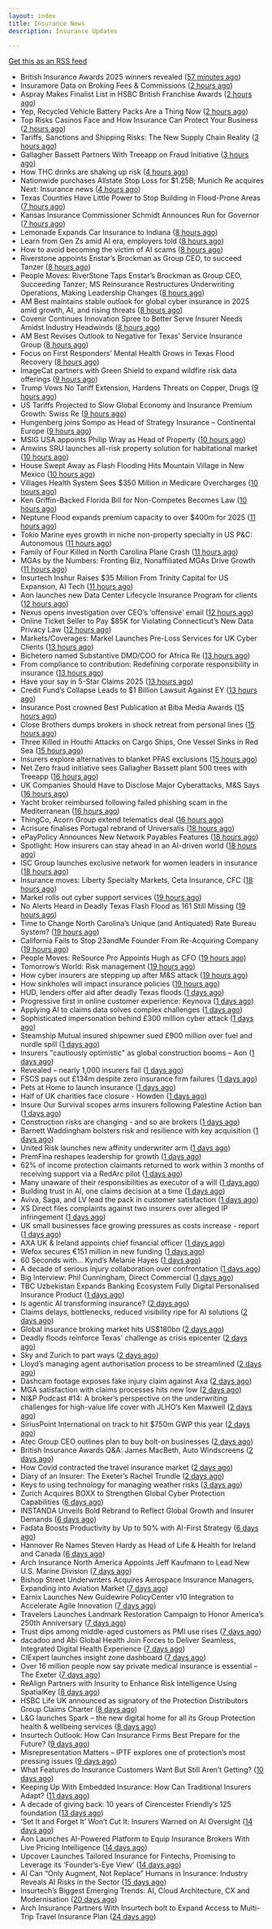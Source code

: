 ```yaml
---
layout: index
title: Insurance News
description: Insurance Updates

---
```


[Get this as an RSS feed](/insurance.rss)

<!-- news_marker starts -->
- British Insurance Awards 2025 winners revealed ([57 minutes ago](https://www.postonline.co.uk/broker/7958092/british-insurance-awards-2025-winners-revealed))
- Insuramore Data on Broking Fees & Commissions ([2 hours ago](https://insurance-edge.net/2025/07/09/insuramore-data-on-broking-fees-commissions/))
- Aspray Makes Finalist List in HSBC British Franchise Awards ([2 hours ago](https://insurance-edge.net/2025/07/09/aspray-makes-finalist-list-in-hsbc-british-franchise-awards/))
- Yep, Recycled Vehicle Battery Packs Are a Thing Now ([2 hours ago](https://insurance-edge.net/2025/07/09/yep-recycled-vehicle-battery-packs-are-a-thing-now/))
- Top Risks Casinos Face and How Insurance Can Protect Your Business ([2 hours ago](https://insurance-edge.net/2025/07/09/top-risks-casinos-face-and-how-insurance-can-protect-your-business/))
- Tariffs, Sanctions and Shipping Risks: The New Supply Chain Reality ([3 hours ago](https://insurance-edge.net/2025/07/09/tariffs-sanctions-and-shipping-risks-the-new-supply-chain-reality/))
- Gallagher Bassett Partners With Treeapp on Fraud Initiative ([3 hours ago](https://insurance-edge.net/2025/07/09/gallagher-bassett-partners-with-treeapp-on-fraud-initiative/))
- How THC drinks are shaking up risk ([4 hours ago](https://www.dig-in.com/opinion/how-thc-drinks-are-shaking-up-risk))
- Nationwide purchases Allstate Stop Loss for $1.25B; Munich Re acquires Next: Insurance news ([4 hours ago](https://www.dig-in.com/news/nationwide-allstate-stop-loss-1-25b-munich-re-acquires-next))
- Texas Counties Have Little Power to Stop Building in Flood-Prone Areas ([7 hours ago](https://www.insurancejournal.com/news/southcentral/2025/07/09/831051.htm))
- Kansas Insurance Commissioner Schmidt Announces Run for Governor ([7 hours ago](https://www.insurancejournal.com/news/midwest/2025/07/09/831038.htm))
- Lemonade Expands Car Insurance to Indiana ([8 hours ago](https://www.insurancejournal.com/news/midwest/2025/07/09/831033.htm))
- Learn from Gen Zs amid AI era, employers told ([8 hours ago](https://www.insurancebusinessmag.com/uk/business-strategy/learn-from-gen-zs-amid-ai-era-employers-told-542007.aspx))
- How to avoid becoming the victim of AI scams ([8 hours ago](https://www.dig-in.com/podcast/how-to-avoid-becoming-the-victim-of-ai-scams))
- Riverstone appoints Enstar’s Brockman as Group CEO, to succeed Tanzer ([8 hours ago](https://www.reinsurancene.ws/riverstone-appoints-brockman-group-ceo-succeed-tanzer/))
- People Moves: RiverStone Taps Enstar’s Brockman as Group CEO, Succeeding Tanzer; MS Reinsurance Restructures Underwriting Operations, Making Leadership Changes ([8 hours ago](https://www.insurancejournal.com/news/international/2025/07/09/830999.htm))
- AM Best maintains stable outlook for global cyber insurance in 2025 amid growth, AI, and rising threats ([8 hours ago](https://www.reinsurancene.ws/am-best-maintains-stable-outlook-for-global-cyber-insurance-in-2025-amid-growth-ai-and-rising-threats/))
- Covenir Continues Innovation Spree to Better Serve Insurer Needs Amidst Industry Headwinds ([8 hours ago](https://www.insurancejournal.com/services/newswire/2025/07/09/830900.htm))
- AM Best Revises Outlook to Negative for Texas’ Service Insurance Group ([8 hours ago](https://www.insurancejournal.com/news/southcentral/2025/07/09/831012.htm))
- Focus on First Responders’ Mental Health Grows in Texas Flood Recovery ([8 hours ago](https://www.insurancejournal.com/news/southcentral/2025/07/09/831008.htm))
- ImageCat partners with Green Shield to expand wildfire risk data offerings ([9 hours ago](https://www.reinsurancene.ws/imagecat-partners-with-green-shield-to-expand-wildfire-risk-data-offerings/))
- Trump Vows No Tariff Extension, Hardens Threats on Copper, Drugs ([9 hours ago](https://www.insurancejournal.com/news/national/2025/07/09/830989.htm))
- US Tariffs Projected to Slow Global Economy and Insurance Premium Growth: Swiss Re ([9 hours ago](https://www.insurancejournal.com/news/international/2025/07/09/830979.htm))
- Hungenberg joins Sompo as Head of Strategy Insurance – Continental Europe ([9 hours ago](https://www.reinsurancene.ws/hungenberg-joins-sompo-as-head-of-strategy-insurance-continental-europe/))
- MSIG USA appoints Philip Wray as Head of Property ([10 hours ago](https://www.reinsurancene.ws/msig-usa-appoints-philip-wray-as-head-of-property/))
- Amwins SRU launches all-risk property solution for habitational market ([10 hours ago](https://www.reinsurancene.ws/amwins-sru-launches-all-risk-property-solution-for-habitational-market/))
- House Swept Away as Flash Flooding Hits Mountain Village in New Mexico ([10 hours ago](https://www.insurancejournal.com/news/west/2025/07/09/830968.htm))
- Villages Health System Sees $350 Million in Medicare Overcharges ([10 hours ago](https://www.insurancejournal.com/news/southeast/2025/07/09/830964.htm))
- Ken Griffin-Backed Florida Bill for Non-Competes Becomes Law ([10 hours ago](https://www.insurancejournal.com/news/southeast/2025/07/09/830961.htm))
- Neptune Flood expands premium capacity to over $400m for 2025 ([11 hours ago](https://www.reinsurancene.ws/neptune-flood-expands-premium-capacity-to-over-400m-for-2025/))
- Tokio Marine eyes growth in niche non-property specialty in US P&C: Autonomous ([11 hours ago](https://www.reinsurancene.ws/tokio-marine-eyes-growth-in-niche-non-property-specialty-in-us-pc-autonomous/))
- Family of Four Killed in North Carolina Plane Crash ([11 hours ago](https://www.insurancejournal.com/news/southeast/2025/07/09/830953.htm))
- MGAs by the Numbers: Fronting Biz, Nonaffiliated MGAs Drive Growth ([11 hours ago](https://www.insurancejournal.com/news/national/2025/07/09/830954.htm))
- Insurtech Inshur Raises $35 Million From Trinity Capital for US Expansion, AI Tech ([11 hours ago](https://www.insurancejournal.com/news/national/2025/07/09/830850.htm))
- Aon launches new Data Center Lifecycle Insurance Program for clients ([12 hours ago](https://www.reinsurancene.ws/aon-launches-new-data-center-lifecycle-insurance-program-for-clients/))
- Nexus opens investigation over CEO’s ‘offensive’ email ([12 hours ago](https://www.postonline.co.uk/lloyd%E2%80%99slondon/7958105/nexus-opens-investigation-over-ceo%E2%80%99s-%E2%80%98offensive%E2%80%99-email))
- Online Ticket Seller to Pay $85K for Violating Connecticut’s New  Data Privacy Law ([12 hours ago](https://www.insurancejournal.com/news/east/2025/07/09/830941.htm))
- Markets/Coverages: Markel Launches Pre-Loss Services for UK Cyber Clients ([13 hours ago](https://www.insurancejournal.com/news/international/2025/07/09/830943.htm))
- Bichetero named Substantive DMD/COO for Africa Re ([13 hours ago](https://www.reinsurancene.ws/bichetero-named-substantive-dmd-coo-for-africa-re/))
- From compliance to contribution: Redefining corporate responsibility in insurance ([13 hours ago](https://www.insurancebusinessmag.com/uk/news/breaking-news/from-compliance-to-contribution-redefining-corporate-responsibility-in-insurance-541939.aspx))
- Have your say in 5-Star Claims 2025 ([13 hours ago](https://www.insurancebusinessmag.com/uk/news/claims/have-your-say-in-5star-claims-2025-541937.aspx))
- Credit Fund’s Collapse Leads to $1 Billion Lawsuit Against EY ([13 hours ago](https://www.insurancejournal.com/news/international/2025/07/09/830928.htm))
- Insurance Post crowned Best Publication at Biba Media Awards ([15 hours ago](https://www.postonline.co.uk/news/7958106/insurance-post-crowned-best-publication-at-biba-media-awards))
- Close Brothers dumps brokers in shock retreat from personal lines ([15 hours ago](https://www.insurancebusinessmag.com/uk/news/breaking-news/close-brothers-dumps-brokers-in-shock-retreat-from-personal-lines-541924.aspx))
- Three Killed in Houthi Attacks on Cargo Ships, One Vessel Sinks in Red Sea ([15 hours ago](https://www.insurancejournal.com/news/international/2025/07/09/830920.htm))
- Insurers explore alternatives to blanket PFAS exclusions ([15 hours ago](https://www.postonline.co.uk/commercial/7958054/insurers-explore-alternatives-to-blanket-pfas-exclusions))
- Net Zero fraud initiative sees Gallagher Bassett plant 500 trees with Treeapp ([16 hours ago](https://www.insurancebusinessmag.com/uk/news/environmental/net-zero-fraud-initiative-sees-gallagher-bassett-plant-500-trees-with-treeapp-541918.aspx))
- UK Companies Should Have to Disclose Major Cyberattacks, M&S Says ([16 hours ago](https://www.insurancejournal.com/news/international/2025/07/09/830910.htm))
- Yacht broker reimbursed following failed phishing scam in the Mediterranean ([16 hours ago](https://www.insurancebusinessmag.com/uk/news/cyber/yacht-broker-reimbursed-following-failed-phishing-scam-in-the-mediterranean-541911.aspx))
- ThingCo, Acorn Group extend telematics deal ([16 hours ago](https://www.insurancebusinessmag.com/uk/news/auto-motor/thingco-acorn-group-extend-telematics-deal-541908.aspx))
- Acrisure finalises Portugal rebrand of Universalis ([18 hours ago](https://www.insurancebusinessmag.com/uk/news/breaking-news/acrisure-finalises-portugal-rebrand-of-universalis-541900.aspx))
- ePayPolicy Announces New Network Payables Features ([18 hours ago](https://www.insurancejournal.com/services/newswire/2025/07/09/830852.htm))
- Spotlight: How insurers can stay ahead in an AI-driven world ([18 hours ago](https://www.postonline.co.uk/market-access/technology/7957883/spotlight%C2%A0how-insurers-can-stay-ahead-in-an-ai-driven-world))
- ISC Group launches exclusive network for women leaders in insurance ([18 hours ago](https://www.insurancebusinessmag.com/uk/news/diversity-inclusion/isc-group-launches-exclusive-network-for-women-leaders-in-insurance-541899.aspx))
- Insurance moves: Liberty Specialty Markets, Ceta Insurance, CFC ([18 hours ago](https://www.insurancebusinessmag.com/uk/news/breaking-news/insurance-moves-liberty-specialty-markets-ceta-insurance-cfc-541898.aspx))
- Markel rolls out cyber support services ([19 hours ago](https://www.insurancebusinessmag.com/uk/news/cyber/markel-rolls-out-cyber-support-services-541897.aspx))
- No Alerts Heard in Deadly Texas Flash Flood as 161 Still Missing ([19 hours ago](https://www.insurancejournal.com/news/southcentral/2025/07/09/830903.htm))
- Time to Change North Carolina’s Unique (and Antiquated) Rate Bureau System? ([19 hours ago](https://www.insurancejournal.com/news/southeast/2025/07/09/830815.htm))
- California Fails to Stop 23andMe Founder From Re-Acquiring Company ([19 hours ago](https://www.insurancejournal.com/news/west/2025/07/09/830859.htm))
- People Moves: ReSource Pro Appoints Hugh as CFO ([19 hours ago](https://www.insurancejournal.com/news/east/2025/07/09/830802.htm))
- Tomorrow’s World: Risk management ([19 hours ago](https://www.postonline.co.uk/risk-management/7958004/tomorrow%E2%80%99s-world-risk-management))
- How cyber insurers are stepping up after M&S attack ([19 hours ago](https://www.postonline.co.uk/commercial/7957857/how-cyber-insurers-are-stepping-up-after-ms-attack))
- How sinkholes will impact insurance policies ([19 hours ago](https://www.postonline.co.uk/claims/7957607/how-sinkholes-will-impact-insurance-policies))
- HUD, lenders offer aid after deadly Texas floods ([1 days ago](https://www.dig-in.com/news/mortgage-relief-rolls-out-in-flood-hit-texas))
- Progressive first in online customer experience: Keynova ([1 days ago](https://www.dig-in.com/news/progressive-first-in-online-customer-experience-keynova))
- Applying AI to claims data solves complex challenges ([1 days ago](https://www.dig-in.com/news/applying-ai-to-claims-data-solves-complex-challenges))
- Sophisticated impersonation behind £300 million cyber attack ([1 days ago](https://www.insurancebusinessmag.com/uk/news/cyber/sophisticated-impersonation-behind-300-million-cyber-attack-541874.aspx))
- Steamship Mutual insured shipowner sued £900 million over fuel and nurdle spill ([1 days ago](https://www.insurancebusinessmag.com/uk/news/marine/steamship-mutual-insured-shipowner-sued-900-million-over-fuel-and-nurdle-spill-541866.aspx))
- Insurers "cautiously optimistic" as global construction booms – Aon ([1 days ago](https://www.insurancebusinessmag.com/uk/news/construction-engineering/insurers-cautiously-optimistic-as-global-construction-booms--aon-541846.aspx))
- Revealed – nearly 1,000 insurers fail ([1 days ago](https://www.insurancebusinessmag.com/uk/news/breaking-news/revealed--nearly-1000-insurers-fail-541834.aspx))
- FSCS pays out £134m despite zero insurance firm failures ([1 days ago](https://www.postonline.co.uk/news/7958101/fscs-pays-out-%C2%A3134m-despite-zero-insurance-firm-failures))
- Pets at Home to launch insurance ([1 days ago](https://www.postonline.co.uk/news/7958084/pets-at-home-to-launch-insurance))
- Half of UK charities face closure - Howden ([1 days ago](https://www.insurancebusinessmag.com/uk/news/non-profits/half-of-uk-charities-face-closure--howden-541780.aspx))
- Insure Our Survival scopes arms insurers following Palestine Action ban ([1 days ago](https://www.postonline.co.uk/news/7958094/insure-our-survival-scopes-arms-insurers-following-palestine-action-ban))
- Construction risks are changing - and so are brokers ([1 days ago](https://www.insurancebusinessmag.com/uk/news/construction-engineering/construction-risks-are-changing--and-so-are-brokers-541779.aspx))
- Barnett Waddingham bolsters risk and resilience with key acquisition ([1 days ago](https://www.insurancebusinessmag.com/uk/news/breaking-news/barnett-waddingham-bolsters-risk-and-resilience-with-key-acquisition-541778.aspx))
- United Risk launches new affinity underwriter arm ([1 days ago](https://www.insurancebusinessmag.com/uk/news/breaking-news/united-risk-launches-new-affinity-underwriter-arm-541777.aspx))
- PremFina reshapes leadership for growth ([1 days ago](https://www.insurancebusinessmag.com/uk/news/breaking-news/premfina-reshapes-leadership-for-growth-541775.aspx))
- 62% of income protection claimants returned to work within 3 months of receiving support via a RedArc pilot ([1 days ago](https://ifamagazine.com/62-of-income-protection-claimants-returned-to-work-within-3-months-of-receiving-support-via-a-redarc-pilot/))
- Many unaware of their responsibilities as executor of a will ([1 days ago](https://ifamagazine.com/many-unaware-of-their-responsibilities-as-executor-of-a-will/))
- Building trust in AI, one claims decision at a time ([1 days ago](https://www.postonline.co.uk/market-access/technology/7957963/building-trust-in-ai-one-claims-decision-at-a-time))
- Aviva, Saga, and LV lead the pack in customer satisfaction ([1 days ago](https://www.postonline.co.uk/personal/7958093/aviva-saga-and-lv-lead-the-pack-in-customer-satisfaction))
- XS Direct files complaints against two insurers over alleged IP infringement ([1 days ago](https://www.insurancebusinessmag.com/uk/news/legal-insights/xs-direct-files-complaints-against-two-insurers-over-alleged-ip-infringement-541743.aspx))
- UK small businesses face growing pressures as costs increase - report ([1 days ago](https://www.insurancebusinessmag.com/uk/news/sme/uk-small-businesses-face-growing-pressures-as-costs-increase--report-541742.aspx))
- AXA UK & Ireland appoints chief financial officer ([1 days ago](https://www.insurancebusinessmag.com/uk/news/breaking-news/axa-uk-and-ireland-appoints-chief-financial-officer-541741.aspx))
- Wefox secures €151 million in new funding ([1 days ago](https://www.insurancebusinessmag.com/uk/news/technology/wefox-secures-151-million-in-new-funding-541740.aspx))
- 60 Seconds with... Kynd’s Melanie Hayes ([1 days ago](https://www.postonline.co.uk/people/7957955/60-seconds-with-kynd%E2%80%99s-melanie-hayes))
- A decade of serious injury collaboration over confrontation ([1 days ago](https://www.postonline.co.uk/claims/7958011/a-decade-of-serious-injury-collaboration-over-confrontation))
- Big Interview: Phil Cunningham, Direct Commercial ([1 days ago](https://www.postonline.co.uk/people/7958052/big-interview-phil-cunningham-direct-commercial))
- TBC Uzbekistan Expands Banking Ecosystem Fully Digital Personalised Insurance Product ([1 days ago](https://thefintechtimes.com/tbc-uzbekistan-launches-fully-digital-personalised-insurance-product/))
- Is agentic AI transforming insurance? ([2 days ago](https://www.dig-in.com/opinion/is-agentic-ai-transforming-insurance))
- Claims delays, bottlenecks, reduced visibility ripe for AI solutions ([2 days ago](https://www.dig-in.com/news/claims-delays-bottlenecks-visibility-ripe-for-ai-solutions))
- Global insurance broking market hits US$180bn ([2 days ago](https://www.insurancebusinessmag.com/uk/news/breaking-news/global-insurance-broking-market-hits-us180bn-541683.aspx))
- Deadly floods reinforce Texas' challenge as crisis epicenter ([2 days ago](https://www.dig-in.com/articles/deadly-floods-reinforce-texas-challenge-as-crisis-picenter))
- Sky and Zurich to part ways ([2 days ago](https://www.postonline.co.uk/news/7958081/sky-and-zurich-to-part-ways))
- Lloyd’s managing agent authorisation process to be streamlined ([2 days ago](https://www.postonline.co.uk/regulation/7958088/lloyd%E2%80%99s-managing-agent-authorisation-process-to-be-streamlined))
- Dashcam footage exposes fake injury claim against Axa ([2 days ago](https://www.postonline.co.uk/personal/7958087/dashcam-footage-exposes-%C2%A374000-fake-injury-claim-against-axa))
- MGA satisfaction with claims processes hits new low ([2 days ago](https://www.postonline.co.uk/claims/7958078/mga-satisfaction-with-claims-processes-hits-new-low))
- NI&P Podcast #14: A broker’s perspective on the underwriting challenges for high-value life cover with JLHO’s Ken Maxwell ([2 days ago](https://ifamagazine.com/nip-podcast-14-a-brokers-perspective-on-the-underwriting-challenges-for-high-value-life-cover-with-jlhos-ken-maxwell/))
- SiriusPoint International on track to hit $750m GWP this year ([2 days ago](https://www.postonline.co.uk/commercial/7958085/siriuspoint-international-on-track-to-hit-750m-gwp-this-year))
- Atec Group CEO outlines plan to buy bolt-on businesses ([2 days ago](https://www.postonline.co.uk/news/7958039/atec-group-ceo-outlines-plan-to-buy-bolt-on-businesses))
- British Insurance Awards Q&A: James MacBeth, Auto Windscreens ([2 days ago](https://www.postonline.co.uk/market-access/motor/7958074/british-insurance-awards-qa-james-macbeth-auto-windscreens))
- How Covid contracted the travel insurance market ([2 days ago](https://www.postonline.co.uk/personal/7957923/how-covid-contracted-the-travel-insurance-market))
- Diary of an Insurer: The Exeter’s Rachel Trundle ([2 days ago](https://www.postonline.co.uk/people/7957519/diary-of-an-insurer-the-exeter%E2%80%99s-rachel-trundle))
- Keys to using technology for managing weather risks ([3 days ago](https://www.dig-in.com/news/using-technology-to-manage-weather-risks))
- Zurich Acquires BOXX to Strengthen Global Cyber Protection Capabilities ([6 days ago](https://www.insurtechinsights.com/zurich-acquires-boxx-to-strengthen-global-cyber-protection-capabilities/))
- INSTANDA Unveils Bold Rebrand to Reflect Global Growth and Insurer Demands ([6 days ago](https://www.insurtechinsights.com/instanda-unveils-bold-rebrand-to-reflect-global-growth-and-insurer-demands/))
- Fadata Boosts Productivity by Up to 50% with AI-First Strategy ([6 days ago](https://www.insurtechinsights.com/fadata-boosts-productivity-by-up-to-50-with-ai-first-strategy/))
- Hannover Re Names Steven Hardy as Head of Life & Health for Ireland and Canada ([6 days ago](https://www.insurtechinsights.com/hannover-re-names-steven-hardy-as-head-of-life-health-for-ireland-and-canada/))
- Arch Insurance North America Appoints Jeff Kaufmann to Lead New U.S. Marine Division ([7 days ago](https://www.insurtechinsights.com/arch-insurance-north-america-appoints-jeff-kaufmann-to-lead-new-u-s-marine-division/))
- Bishop Street Underwriters Acquires Aerospace Insurance Managers, Expanding into Aviation Market ([7 days ago](https://www.insurtechinsights.com/bishop-street-underwriters-acquires-aerospace-insurance-managers-expanding-into-aviation-market/))
- Earnix Launches New Guidewire PolicyCenter v10 Integration to Accelerate Agile Innovation ([7 days ago](https://www.insurtechinsights.com/earnix-launches-new-guidewire-policycenter-v10-integration-to-accelerate-agile-innovation/))
- Travelers Launches Landmark Restoration Campaign to Honor America’s 250th Anniversary ([7 days ago](https://www.insurtechinsights.com/travelers-launches-landmark-restoration-campaign-to-honor-americas-250th-anniversary/))
- Trust dips among middle-aged customers as PMI use rises ([7 days ago](https://ifamagazine.com/trust-dips-among-middle-aged-customers-as-pmi-use-rises/))
- dacadoo and Abi Global Health Join Forces to Deliver Seamless, Integrated Digital Health Experience ([7 days ago](https://www.insurtechinsights.com/dacadoo-and-abi-global-health-join-forces-to-deliver-seamless-integrated-digital-health-experience/))
- CIExpert launches insight zone dashboard ([7 days ago](https://ifamagazine.com/ciexpert-launches-insight-zone-dashboard/))
- Over 16 million people now say private medical insurance is essential – The Exeter ([7 days ago](https://ifamagazine.com/over-16-million-people-now-say-private-medical-insurance-is-essential-the-exeter/))
- ReAlign Partners with Insurity to Enhance Risk Intelligence Using SpatialKey ([8 days ago](https://www.insurtechinsights.com/realign-partners-with-insurity-to-enhance-risk-intelligence-using-spatialkey/))
- HSBC Life UK announced as signatory of the Protection Distributors Group Claims Charter ([8 days ago](https://ifamagazine.com/hsbc-life-uk-announced-as-signatory-of-the-protection-distributors-group-claims-charter/))
- L&G launches Spark – the new digital home for all its Group Protection health & wellbeing services ([8 days ago](https://ifamagazine.com/lg-launches-spark-the-new-digital-home-for-all-its-group-protection-health-wellbeing-services/))
- Insurtech Outlook: How Can Insurance Firms Best Prepare for the Future? ([9 days ago](https://thefintechtimes.com/insurtech-outlook-how-can-insurance-firms-best-prepare-for-the-future/))
- Misrepresentation Matters – IPTF explores one of protection’s most pressing issues ([9 days ago](https://ifamagazine.com/misrepresentation-matters-iptf-explores-one-of-protections-most-pressing-issues/))
- What Features do Insurance Customers Want But Still Aren’t Getting? ([10 days ago](https://thefintechtimes.com/what-features-do-insurance-customers-want-but-still-arent-getting/))
- Keeping Up With Embedded Insurance: How Can Traditional Insurers Adapt? ([11 days ago](https://thefintechtimes.com/keeping-up-with-embedded-insurance-how-can-traditional-insurers-adapt/))
- A decade of giving back: 10 years of Cirencester Friendly’s 125 foundation ([13 days ago](https://ifamagazine.com/a-decade-of-giving-back-10-years-of-cirencester-friendlys-125-foundation/))
- ‘Set It and Forget It’ Won’t Cut It: Insurers Warned on AI Oversight ([14 days ago](https://thefintechtimes.com/set-it-and-forget-it-wont-cut-it-insurers-warned-on-ai-oversight/))
- Aon Launches AI-Powered Platform to Equip Insurance Brokers With Live Pricing Intelligence ([14 days ago](https://thefintechtimes.com/aon-launches-ai-powered-platform-to-equip-insurance-brokers-with-live-pricing-intelligence/))
- Upcover Launches Tailored Insurance for Fintechs, Promising to Leverage its ‘Founder’s-Eye View’ ([14 days ago](https://thefintechtimes.com/upcover-launches-tailored-insurance-for-fintechs-promising-to-leverage-its-founders-eye-view/))
- AI Can “Only Augment, Not Replace” Humans in Insurance: Industry Reveals AI Risks in the Sector ([15 days ago](https://thefintechtimes.com/ai-can-only-augment-not-replace-humans-in-insurance-industry-reveals-ai-risks-in-the-sector/))
- Insurtech’s Biggest Emerging Trends: AI, Cloud Architecture, CX and Modernisation ([20 days ago](https://thefintechtimes.com/insurtech-biggest-emerging-trends-ai-cloud-architecture-cx-and-data/))
- Arch Insurance Partners With Insurtech bolt to Expand Access to Multi-Trip Travel Insurance Plan ([24 days ago](https://thefintechtimes.com/arch-insurance-partners-with-insurtech-bolt-to-expand-access-to-multi-trip-travel-insurance-plan/))

<!-- news_marker ends -->